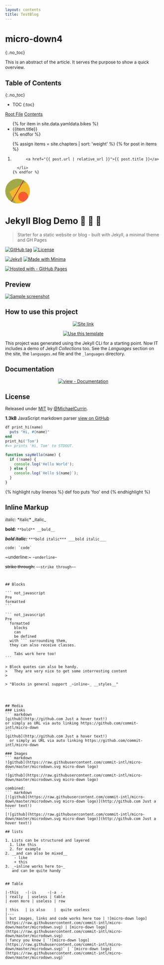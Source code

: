 ```yaml
---
layout: contents
title: TestBlog
---
```

# micro-down4
{:.no_toc}

This is an abstract of the article. It serves the purpose to
show a quick overview.

## Table of Contents
{:.no_toc}

* TOC
{:toc}

[Root File]({{site.baseurl}}/file)
[Contents](./file)


<ul>
{% for item in site.data.yamldata.bikes %}
<li>{{item.title}}</li>
{% endfor %}
</ul>

  <ol>
    {% assign items = site.chapters | sort: 'weight' %}
    {% for post in items %}
      <li>
        
          <a href="{{ post.url | relative_url }}">{{ post.title }}</a>
        
      </li>
    {% endfor %}
  </ol>

<svg viewBox="0 0 80 80" fill="none" xmlns="http://www.w3.org/2000/svg" width="80" height="80" colors="#a3a948,#edb92e,#f85931,#ce1836,#009989" name="Felisa Rincon" size="80"><mask id="mask__bauhaus" maskUnits="userSpaceOnUse" x="0" y="0" width="80" height="80"><rect width="80" height="80" rx="40" fill="#fff"></rect></mask><g mask="url(#mask__bauhaus)"><rect width="80" height="80" rx="40" fill="#a3a948"></rect><rect x="10" y="30" width="80" height="80" fill="#edb92e" transform="translate(4 -4) rotate(330 40 40)"></rect><circle cx="40" cy="40" fill="#f85931" r="16" transform="translate(18 18)"></circle><line x1="0" y1="40" x2="80" y2="40" stroke-width="2" stroke="#ce1836" transform="translate(0 0) rotate(300 40 40)"></line></g></svg>

# Jekyll Blog Demo 🧪 📝 🚀
> Starter for a static website or blog - built with Jekyll, a minimal theme and GH Pages

[![GitHub tag](https://img.shields.io/github/tag/MichaelCurrin/jekyll-blog-demo?include_prereleases&sort=semver)](https://GitHub.com/MichaelCurrin/jekyll-blog-demo/tags/)
[![License](https://img.shields.io/badge/License-MIT-blue)](#license)

[![Jekyll](https://img.shields.io/badge/Jekyll-3.9-blue?logo=jekyll&logoColor=white)](https://jekyllrb.com)
[![Made with Minima](https://img.shields.io/badge/minima-2.5-blue?logo=ruby)](https://github.com/jekyll/minima)

[![Hosted with - GitHub Pages](https://img.shields.io/badge/Hosted_with-GitHub_Pages-blue?logo=github&logoColor=white)](https://pages.github.com/)


## Preview

[![Sample screenshot](/sample.png "Sample screenshot")](https://michaelcurrin.github.io/jekyll-blog-demo/)


## How to use this project

<div align="center">

[![Site link](https://img.shields.io/badge/View_site-Jekyll_Blog_Demo-blue?style=for-the-badge)](https://michaelcurrin.github.io/jekyll-blog-demo/)

[![Use this template](https://img.shields.io/badge/Generate-Use_this_Template-2ea44f?style=for-the-badge)](https://github.com/MichaelCurrin/jekyll-blog-demo/generate)

</div>

This project was generated using the Jekyll CLi for a starting point. Now IT includes a demo of Jekyll _Collections_ too. See the _Languages_ section on the site, the `languages.md` file and the `_languages` directory. 


## Documentation

<div align="center">

[![view - Documentation](https://img.shields.io/badge/view-Project_docs-blue?style=for-the-badge)](/docs/)

</div>


## License

Released under [MIT](/LICENSE) by [@MichaelCurrin](https://github.com/MichaelCurrin).

**1.3kB** JavaScript markdown parser
  [view on GitHub](https://github.com/shynrou/micro-down)

```ruby
df print_hi(name)
  puts "Hi, #{name}"
end
print_hi('Tom')
#=> prints 'Hi, Tom' to STDOUT.
```

```javascript
function sayHello(name) {
  if (!name) {
    console.log('Hello World');
  } else {
    console.log(`Hello ${name}`);
  }
}
```

{% highlight ruby linenos %}
def foo
  puts 'foo'
end
{% endhighlight %}

## Inline Markup

_italic:_ \*italic\* \_italic\_

__bold:__ `**bold** __bold__`

___bold italic:___ `***bold italic*** ___bold italic___`

```
code: `code`
```

~underline:~ `~underline~`

~~strike through:~~ `~~strike through~~`

~~~deleted:~~~ `~~~deleted~~~`


## Blocks

``` not_javascript
Pre
formatted
```

``` not_javascript
Pre
  formatted
    blocks
    can
    be defined
  with ``` surrounding them,
  they can also receive classes.
  
	Tabs work here too!
```

> Block quotes can also be handy.
>   They are very nice to get some interresting content
>

> "Blocks in general support _~inline~_ __styles__"




## Media
### Links
``` markdown
[github](http://github.com Just a hover text!)
or simply as URL via auto linking https://github.com/commit-intl/micro-down
```
[github](http://github.com Just a hover text!)
  or simply as URL via auto linking https://github.com/commit-intl/micro-down

### Images
``` markdown
![github](https://raw.githubusercontent.com/commit-intl/micro-down/master/microdown.svg micro-down logo)
```
![github](https://raw.githubusercontent.com/commit-intl/micro-down/master/microdown.svg micro-down logo)

combined:
``` markdown
[![github](https://raw.githubusercontent.com/commit-intl/micro-down/master/microdown.svg micro-down logo)](http://github.com Just a hover text!)
```
[![github](https://raw.githubusercontent.com/commit-intl/micro-down/master/microdown.svg micro-down logo)](http://github.com Just a hover text!)

## lists

1. Lists can be structured and layered
  1. like this
  2. for example
2. __and can also be mixed__
	- like
	+ this
3. _~inline works here to~_
   and can be quite handy


## Table

|-this   -|-is     -|-a  -
| really  | useless | table
| even more | useless | row

| this   | is also    |  quite useless
|---
| but images, links and code works here too | ![micro-down logo](https://raw.githubusercontent.com/commit-intl/micro-down/master/microdown.svg) | [micro-down logo](https://raw.githubusercontent.com/commit-intl/micro-down/master/microdown.svg)
| fancy you know | `![micro-down logo](https://raw.githubusercontent.com/commit-intl/micro-down/master/microdown.svg)` | `[micro-down logo](https://raw.githubusercontent.com/commit-intl/micro-down/master/microdown.svg)`



